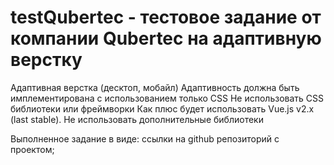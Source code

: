 # testQubertec - тестовое задание от компании Qubertec на адаптивную верстку
Адаптивная верстка  (десктоп, мобайл)
Адаптивность должна быть имплементирована с использованием только CSS
Не использовать CSS библиотеки или фреймворки
Как плюс будет использовать  Vue.js  v2.x (last stable).
Не использовать дополнительные библиотеки
	
Выполненное задание в виде:
ссылки на github репозиторий с проектом;
